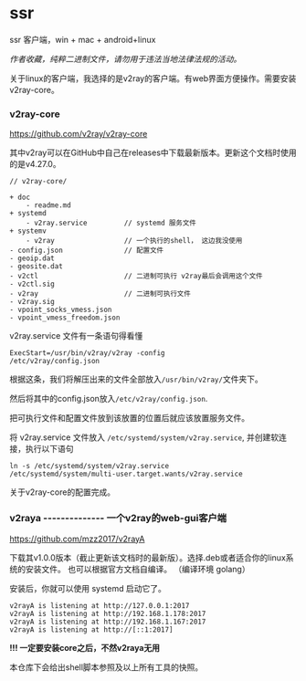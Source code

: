 # ssr
ssr 客户端，win + mac + android+linux

*作者收藏，纯粹二进制文件，请勿用于违法当地法律法规的活动。*



关于linux的客户端，我选择的是v2ray的客户端。有web界面方便操作。需要安装v2ray-core。

### v2ray-core

https://github.com/v2ray/v2ray-core

其中v2ray可以在GitHub中自己在releases中下载最新版本。更新这个文档时使用的是v4.27.0。

```
// v2ray-core/

+ doc
	- readme.md
+ systemd
	- v2ray.service			// systemd 服务文件
+ systemv
	- v2ray					// 一个执行的shell， 这边我没使用
- config.json				// 配置文件
- geoip.dat
- geosite.dat
- v2ctl						// 二进制可执行 v2ray最后会调用这个文件
- v2ctl.sig
- v2ray						// 二进制可执行文件
- v2ray.sig
- vpoint_socks_vmess.json
- vpoint_vmess_freedom.json
```

v2ray.service 文件有一条语句得看懂

<code>ExecStart=/usr/bin/v2ray/v2ray -config /etc/v2ray/config.json</code>

根据这条，我们将解压出来的文件全部放入<code>/usr/bin/v2ray/</code>文件夹下。

然后将其中的config.json放入<code>/etc/v2ray/config.json</code>.

把可执行文件和配置文件放到该放置的位置后就应该放置服务文件。

将 v2ray.service 文件放入 <code>/etc/systemd/system/v2ray.service</code>, 并创建软连接，执行以下语句

<code>ln -s /etc/systemd/system/v2ray.service /etc/systemd/system/multi-user.target.wants/v2ray.service</code>

关于v2ray-core的配置完成。



### v2raya -------------- 一个v2ray的web-gui客户端

https://github.com/mzz2017/v2rayA

下载其v1.0.0版本（截止更新该文档时的最新版）。选择.deb或者适合你的linux系统的安装文件。 也可以根据官方文档自编译。 （编译环境 golang）

安装后，你就可以使用 systemd 启动它了。

```
v2rayA is listening at http://127.0.0.1:2017
v2rayA is listening at http://192.168.1.178:2017
v2rayA is listening at http://192.168.1.167:2017
v2rayA is listening at http://[::1:2017]
```

**!!! 一定要安装core之后，不然v2raya无用**

本仓库下会给出shell脚本参照及以上所有工具的快照。